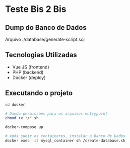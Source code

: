 # Teste Bis 2 Bis

## Dump do Banco de Dados
Arquivo ./database/generate-script.sql

## Tecnologias Utilizadas
- Vue JS (frontend)
- PHP (backend)
- Docker (deploy)

## Executando o projeto
```bash
cd docker

# Dando permissões para os arquivos entrypoint
chmod +x */*.sh

docker-compose up

# Após subir os containeres, instalar o Banco de Dados
docker exec -it mysql_container sh /create-database.sh
```